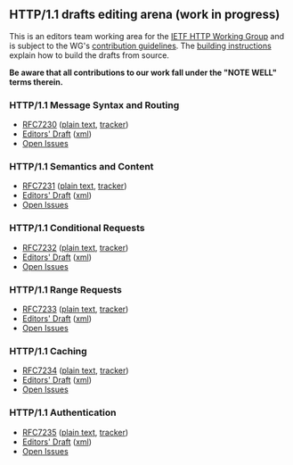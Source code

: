 ## HTTP/1.1 drafts editing arena (work in progress)

This is an editors team working area for the
[IETF HTTP Working Group](https://httpwg.github.io/) and is subject to
the WG's [contribution guidelines](CONTRIBUTING.md).
The [building instructions](BUILDING.txt) explain how to build the drafts
from source.

**Be aware that all contributions to our work fall under the "NOTE WELL" terms therein.**

### HTTP/1.1 Message Syntax and Routing

* [RFC7230](http://httpwg.org/specs/rfc7230.html) ([plain text](https://www.rfc-editor.org/rfc/rfc7230.txt), [tracker](https://datatracker.ietf.org/doc/rfc7230/))
* [Editors' Draft](https://dwid-org.github.io/http11ter/draft-fielding-httpbis-http-messaging.html) ([xml](https://dwid-org.github.io/http11ter/draft-fielding-httpbis-http-messaging-latest.xml))
* [Open Issues](https://github.com/httpwg/http11bis/issues)

### HTTP/1.1 Semantics and Content

* [RFC7231](http://httpwg.org/specs/rfc7231.html) ([plain text](https://www.rfc-editor.org/rfc/rfc7231.txt), [tracker](https://datatracker.ietf.org/doc/rfc7231/))
* [Editors' Draft](https://dwid-org.github.io/http11ter/draft-fielding-httpbis-http-semantics-latest.html) ([xml](https://dwid-org.github.io/http11ter/draft-fielding-httpbis-http-semantics-latest.xml))
* [Open Issues](https://github.com/httpwg/http11bis/issues)

### HTTP/1.1 Conditional Requests

* [RFC7232](http://httpwg.org/specs/rfc7232.html) ([plain text](https://www.rfc-editor.org/rfc/rfc7232.txt), [tracker](https://datatracker.ietf.org/doc/rfc7232/))
* [Editors' Draft](https://dwid-org.github.io/http11ter/draft-fielding-httpbis-http-conditional-latest.html) ([xml](https://dwid-org.github.io/http11ter/draft-fielding-httpbis-http-conditional-latest.xml))
* [Open Issues](https://github.com/httpwg/http11bis/issues)

### HTTP/1.1 Range Requests

* [RFC7233](http://httpwg.org/specs/rfc7233.html) ([plain text](https://www.rfc-editor.org/rfc/rfc7233.txt), [tracker](https://datatracker.ietf.org/doc/rfc7233/))
* [Editors' Draft](https://dwid-org.github.io/http11ter/draft-fielding-httpbis-http-range-latest.html) ([xml](https://dwid-org.github.io/http11ter/draft-fielding-httpbis-http-range-latest.xml))
* [Open Issues](https://github.com/httpwg/http11bis/issues)

### HTTP/1.1 Caching

* [RFC7234](http://httpwg.org/specs/rfc7234.html) ([plain text](https://www.rfc-editor.org/rfc/rfc7234.txt), [tracker](https://datatracker.ietf.org/doc/rfc7234/))
* [Editors' Draft](https://dwid-org.github.io/http11ter/draft-fielding-httpbis-http-cache-latest.html) ([xml](https://dwid-org.github.io/http11ter/draft-fielding-httpbis-http-cache-latest.xml))
* [Open Issues](https://github.com/httpwg/http11bis/issues)

### HTTP/1.1 Authentication

* [RFC7235](http://httpwg.org/specs/rfc7235.html) ([plain text](https://www.rfc-editor.org/rfc/rfc7235.txt), [tracker](https://datatracker.ietf.org/doc/rfc7235/))
* [Editors' Draft](https://dwid-org.github.io/http11ter/draft-fielding-httpbis-http-auth-latest.html) ([xml](https://dwid-org.github.io/http11ter/draft-fielding-httpbis-http-auth-latest.xml))
* [Open Issues](https://github.com/httpwg/http11bis/issues)

